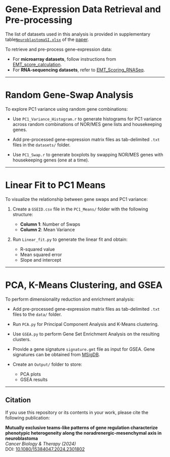 # Gene-Expression Data Retrieval and Pre-processing

The list of datasets used in this analysis is provided in supplementary table[`NeuroblastomaSI.xlsx`](https://www.tandfonline.com/action/downloadSupplement?doi=10.1080%2F15384047.2024.2301802&file=kcbt_a_2301802_sm6771.xlsx) of the [paper](https://doi.org/10.1080/15384047.2024.2301802).

To retrieve and pre-process gene-expression data:

- For **microarray datasets**, follow instructions from [EMT_score_calculation](https://github.com/priyanka8993/EMT_score_calculation).
- For **RNA-sequencing datasets**, refer to [EMT_Scoring_RNASeq](https://github.com/sushimndl/EMT_Scoring_RNASeq).

---

# Random Gene-Swap Analysis

To explore PC1 variance using random gene combinations:

- Use `PC1_Variance_Histogram.r` to generate histograms for PC1 variance across random combinations of NOR/MES gene lists and housekeeping genes.
- Add pre-processed gene-expression matrix files as tab-delimited `.txt` files in the `datasets/` folder.

- Use `PC1_Swap.r` to generate boxplots by swapping NOR/MES genes with housekeeping genes (one at a time).

---

# Linear Fit to PC1 Means

To visualize the relationship between gene swaps and PC1 variance:

1. Create a `GSEID.csv` file in the `PC1_Means/` folder with the following structure:  
   - **Column 1**: Number of Swaps  
   - **Column 2**: Mean Variance

2. Run `Linear_fit.py` to generate the linear fit and obtain:
   - R-squared value  
   - Mean squared error  
   - Slope and intercept

---

# PCA, K-Means Clustering, and GSEA

To perform dimensionality reduction and enrichment analysis:

- Add pre-processed gene-expression matrix files as tab-delimited `.txt` files to the `data/` folder.
- Run `PCA.py` for Principal Component Analysis and K-Means clustering.
- Use `GSEA.py` to perform Gene Set Enrichment Analysis on the resulting clusters.
- Provide a gene signature `signature.gmt` file as input for GSEA. Gene signatures can be obtained from [MSigDB](https://www.gsea-msigdb.org/gsea/msigdb).

- Create an `Output/` folder to store:
  - PCA plots  
  - GSEA results

---

## Citation

If you use this repository or its contents in your work, please cite the following publication:

**Mutually exclusive teams-like patterns of gene regulation characterize phenotypic heterogeneity along the noradrenergic-mesenchymal axis in neuroblastoma**  
*Cancer Biology & Therapy (2024)*  
DOI: [10.1080/15384047.2024.2301802](https://doi.org/10.1080/15384047.2024.2301802)




